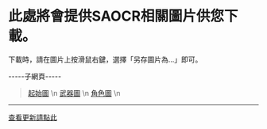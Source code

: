 # 此處將會提供SAOCR相關圖片供您下載。
下載時，請在圖片上按滑鼠右鍵，選擇「另存圖片為...」即可。

-----子網頁-----
>[起始圖](https://github.com/RaenonX/SAOCR-Pictures/tree/Startup-Pictures/supic) \n
>[武器圖](https://github.com/RaenonX/SAOCR-Pictures/tree/Startup-Pictures/weapon) \n
>[角色圖](https://github.com/RaenonX/SAOCR-Pictures/tree/Startup-Pictures/chara) \n

--------------------------------------------------------------------
[查看更新請點此](https://github.com/RaenonX/SAOCR-Pictures/commits/Startup-Pictures)
